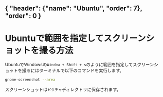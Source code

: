 { "header": {"name": "Ubuntu", "order": 7}, "order": 0 }
---
# Ubuntuで範囲を指定してスクリーンショットを撮る方法

UbuntuでWindowsの`Window + Shift + s`のように範囲を指定してスクリーンショットを撮るにはターミナルで以下のコマンドを実行します。

```sh
gnome-screenshot --area
```

スクリーンショットは`ピクチャ`ディレクトリに保存されます。